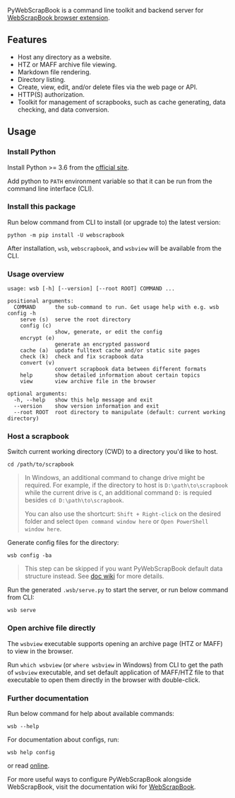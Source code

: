 PyWebScrapBook is a command line toolkit and backend server for
[WebScrapBook browser extension](https://github.com/danny0838/webscrapbook).

## Features
* Host any directory as a website.
* HTZ or MAFF archive file viewing.
* Markdown file rendering.
* Directory listing.
* Create, view, edit, and/or delete files  via the web page or API.
* HTTP(S) authorization.
* Toolkit for management of scrapbooks, such as cache generating, data checking, and data conversion.

## Usage

### Install Python

Install Python >= 3.6 from the [official site](https://www.python.org).

Add python to `PATH` environment variable so that it can be run from the command line interface (CLI).

### Install this package

Run below command from CLI to install (or upgrade to) the latest version:

    python -m pip install -U webscrapbook

After installation, `wsb`, `webscrapbook`, and `wsbview` will be available from the CLI.

### Usage overview

    usage: wsb [-h] [--version] [--root ROOT] COMMAND ...

    positional arguments:
      COMMAND      the sub-command to run. Get usage help with e.g. wsb config -h
        serve (s)  serve the root directory
        config (c)
                   show, generate, or edit the config
        encrypt (e)
                   generate an encrypted password
        cache (a)  update fulltext cache and/or static site pages
        check (k)  check and fix scrapbook data
        convert (v)
                   convert scrapbook data between different formats
        help       show detailed information about certain topics
        view       view archive file in the browser

    optional arguments:
      -h, --help   show this help message and exit
      --version    show version information and exit
      --root ROOT  root directory to manipulate (default: current working directory)

### Host a scrapbook

Switch current working directory (CWD) to a directory you'd like to host.

    cd /path/to/scrapbook

> In Windows, an additional command to change drive might be required. For example, if the directory to host is `D:\path\to\scrapbook` while the current drive is `C`, an additional command `D:` is requied besides `cd D:\path\to\scrapbook`.
>
> You can also use the shortcurt: `Shift + Right-click` on the desired folder and select `Open command window here` or `Open PowerShell window here`.

Generate config files for the directory:

    wsb config -ba

> This step can be skipped if you want PyWebScrapBook default data structure instead. See [doc wiki](https://github.com/danny0838/webscrapbook/wiki/Backend) for more details.

Run the generated `.wsb/serve.py` to start the server, or run below command from CLI:

    wsb serve

### Open archive file directly

The `wsbview` executable supports opening an archive page (HTZ or MAFF) to view in the browser.

Run `which wsbview` (or `where wsbview` in Windows) from CLI to get the path of `wsbview` executable, and set default application of MAFF/HTZ file to that executable to open them directly in the browser with double-click.

### Further documentation

Run below command for help about available commands:

    wsb --help

For documentation about configs, run:

    wsb help config

or read [online](https://github.com/danny0838/PyWebScrapBook/blob/master/webscrapbook/resources/config.md).

For more useful ways to configure PyWebScrapBook alongside WebScrapBook, visit the documentation wiki for [WebScrapBook](https://github.com/danny0838/webscrapbook/wiki/Backend).
